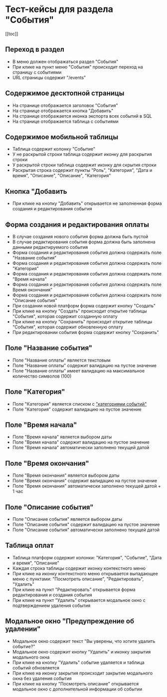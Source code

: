 # Тест-кейсы для раздела "События"

[[toc]]

## Переход в раздел

- В меню должен отображаться раздел "События"
- При клике на пункт меню "События" происходит переход на страницу с событиями
- URL страницы содержит "/events"

## Содержимое десктопной страницы

- На странице отображается заголовок "События"
- На страницe отображается кнопка "Добавить"
- На странице отображается иконка экспорта всех событий в SQL
- На странице отображается таблица с событиями

## Содержимое мобильной таблицы

- Таблица содержит колонку "Событие"
- У не раскрытой строки таблица содержит иконку для раскрытия строки
- У раскрытой строки таблица содержит иконку для скрытия строки
- Раскрытая строка содержит пункты "Роль", "Категория", "Дата и время", "Описание", "Описание", "Категория"

## Кнопка "Добавить

- При клике на кнопку "Добавить" открывается не заполненная форма создания и редактирования события

## Форма создания и редактирования оплаты

- В случае создания нового события форма должна быть пустой
- В случае редактирования события форма должна быть заполнена данными редактируемого события
- Форма создания и редактирования события должна содержать поле "Название события"
- Форма создания и редактирования события должна содержать поле "Категория"
- Форма создания и редактирования события должна содержать поле "Время начала"
- Форма создания и редактирования события должна содержать поле Время окончания"
- Форма создания и редактирования события должна содержать поле "Описание события"
- При создании новой платформ форма содержит кнопку "Создать"
- При клике на кнопку "Создать" происходит открытие таблицы "События", которая содержит созданную оплату
- При клике на кнопку "Сохранить" происходит открытие таблицы "События", которая содержит обновленную оплату
- При редактировании события форма содержит кнопку "Сохранить"

## Поле "Название события"

- Поле "Название оплаты" является текстовым
- Поле "Название оплаты" содержит валидацию на пустое значение
- Поле "Название оплаты" имеет валидацию на максимальное количество символов (100)

## Поле "Категория"

- Поле "Категория" является списком с ["категориями событий"](/docs/event-category.html)
- Поле "Категория" содержит валидацию на пустое значение

## Поле "Время начала"

- Поле "Время начала" является выбором даты
- Поле "Время начала" содержит валидацию на пустое значение
- Поле "Время начала" автоматически заполнено текущей датой

## Поле "Время окончания"

- Поле "Время окончания" является выбором даты
- Поле "Время окончания" содержит валидацию на пустое значение
- Поле "Время окончания" автоматически заполнено текущей датой + 1 час

## Поле "Описание события"

- Поле "Описание события" является выбором даты
- Поле "Описание события" содержит валидацию на пустое значение
- Поле "Описание события" автоматически заполнено текущей датой

## Таблица оплат

- Таблица платформ содержит колонки: "Категория", "Событие", "Дата и время", "Описание"
- Каждая строка таблицы содержит иконку контекстного меню
- При клике на иконку контекстного меню открывается выпадающее меню с пунктами: "Посмотреть описание", "Редактировать", "Удалить"
- При клике на пункт "Редактировать" открывается форма редактирования и создания события
- При клике на пункт "Удалить" открывается модальное окно с подтверждением удаления события

## Модальное окно "Предупреждение об удалении"
- Модальное окно содержит текст "Вы уверены, что хотите удалить событие?"
- Модальное окно содержит кнопку "Удалить" и иконку закрытия модального окна
- При клике на кнопку "Удалить" событие удаляется и таблица событий обновляется
- При клике на иконку закрытия происходит закрытие модального окна без удаления события
- При клике на кнопку "Посмотреть описание" открывается модальное окно с дополнительной информации об событии